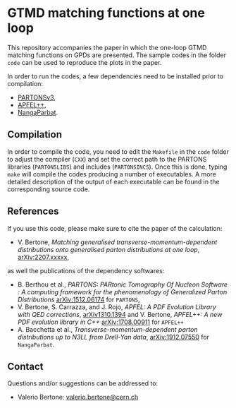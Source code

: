 # GTMD matching functions at one loop

This repository accompanies the paper in which the one-loop GTMD
matching functions on GPDs are presented. The sample codes in the
folder `code` can be used to reproduce the plots in the paper.

In order to run the  codes, a few dependencies need to be
installed prior to compilation:

- [PARTONSv3](https://partons.cea.fr/partons/doc/html/index.html),
- [APFEL++](https://github.com/vbertone/apfelxx),
- [NangaParbat](https://github.com/MapCollaboration/NangaParbat).

## Compilation

In order to compile the code, you need to edit the `Makefile` in the
`code` folder to adjust the compiler (`CXX`) and set the correct path
to the PARTONS libraries (`PARTONSLIBS`) and includes
(`PARTONSINCS`). Once this is done, typing `make` will compile the
codes producing a number of executables. A more detailed
description of the output of each executable can be found in the
corresponding source code.

## References

If you use this code, please make sure to cite the paper of the
calculation:

- V. Bertone, *Matching generalised transverse-momentum-dependent distributions onto generalised parton distributions at one loop*, [arXiv:2207.xxxxx](),

as well the publications of the dependency softwares:

- B. Berthou et al., *PARTONS: PARtonic Tomography Of Nucleon
  Software : A computing framework for the phenomenology of
  Generalized Parton Distributions*
  [arXiv:1512.06174](https://arxiv.org/pdf/1512.06174.pdf) for
  `PARTONS`,
- V. Bertone, S. Carrazza, and J. Rojo, *APFEL: A PDF Evolution
  Library with QED corrections*,
  [arXiv1310.1394](https://arxiv.org/pdf/1310.1394.pdf) and
  V. Bertone, *APFEL++: A new PDF evolution library in C++*
  [arXiv:1708.00911](https://arxiv.org/pdf/1708.00911.pdf) for
  `APFEL++`
- A. Bacchetta et al., *Transverse-momentum-dependent parton
  distributions up to N3LL from Drell-Yan data*,
  [arXiv:1912.07550](https://arxiv.org/pdf/1912.07550.pdf) for
  `NangaParbat`.

## Contact

Questions and/or suggestions can be addressed to:

- Valerio Bertone: valerio.bertone@cern.ch
